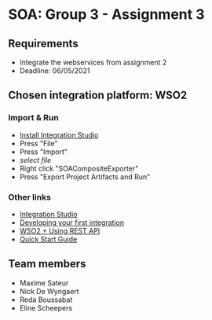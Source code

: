 # SOA: Group 3 - Assignment 3

## Requirements
- Integrate the webservices from assignment 2
- Deadline: 06/05/2021

## Chosen integration platform: WSO2
### Import & Run
- [Install Integration Studio](https://ei.docs.wso2.com/en/latest/micro-integrator/develop/installing-WSO2-Integration-Studio/)
- Press "File"
- Press "Import"
- *select file*
- Right click "SOACompositeExporter"
- Press "Export Project Artifacts and Run"

### Other links
- [Integration Studio](https://wso2.com/integration/integration-studio)
- [Developing your first integration](https://ei.docs.wso2.com/en/latest/micro-integrator/develop/integration-development-kickstart/)
- [WSO2 + Using REST API](https://docs.wso2.com/display/ESB460/Using+the+REST+API)
- [Quick Start Guide](https://docs.wso2.com/display/ESB500/Quick+Start+Guide)

## Team members
* Maxime Sateur
* Nick De Wyngaert
* Reda Boussabat
* Eline Scheepers